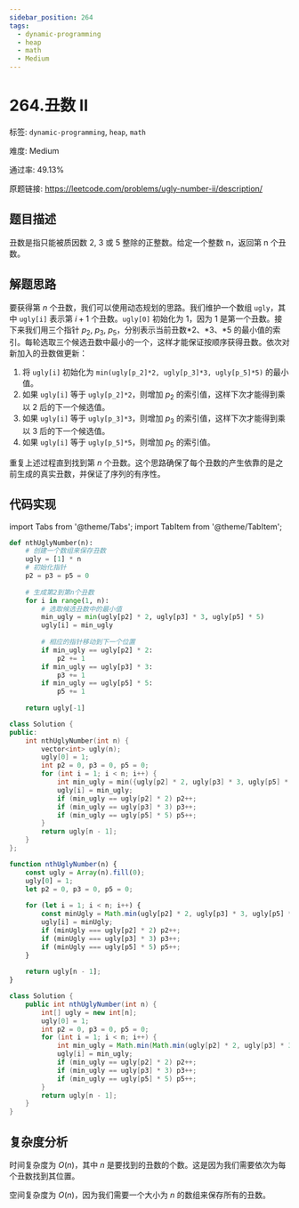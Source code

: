 ```yaml
---
sidebar_position: 264
tags:
  - dynamic-programming
  - heap
  - math
  - Medium
---
```


# 264.丑数 II

标签: `dynamic-programming`, `heap`, `math`

难度: Medium

通过率: 49.13%

原题链接: https://leetcode.com/problems/ugly-number-ii/description/

## 题目描述
丑数是指只能被质因数 2, 3 或 5 整除的正整数。给定一个整数 n，返回第 n 个丑数。

## 解题思路
要获得第 $n$ 个丑数，我们可以使用动态规划的思路。我们维护一个数组 `ugly`，其中 `ugly[i]` 表示第 $i+1$ 个丑数。`ugly[0]` 初始化为 1，因为 1 是第一个丑数。接下来我们用三个指针 $p_2$, $p_3$, $p_5$，分别表示当前丑数*2、*3、*5 的最小值的索引。每轮选取三个候选丑数中最小的一个，这样才能保证按顺序获得丑数。依次对新加入的丑数做更新：

1. 将 `ugly[i]` 初始化为 `min(ugly[p_2]*2, ugly[p_3]*3, ugly[p_5]*5)` 的最小值。
2. 如果 `ugly[i]` 等于 `ugly[p_2]*2`，则增加 $p_2$ 的索引值，这样下次才能得到乘以 2 后的下一个候选值。
3. 如果 `ugly[i]` 等于 `ugly[p_3]*3`，则增加 $p_3$ 的索引值，这样下次才能得到乘以 3 后的下一个候选值。
4. 如果 `ugly[i]` 等于 `ugly[p_5]*5`，则增加 $p_5$ 的索引值。

重复上述过程直到找到第 $n$ 个丑数。这个思路确保了每个丑数的产生依靠的是之前生成的真实丑数，并保证了序列的有序性。

## 代码实现
import Tabs from '@theme/Tabs';
import TabItem from '@theme/TabItem';

<Tabs>
<TabItem value="python" label="Python">

```python
def nthUglyNumber(n):
    # 创建一个数组来保存丑数
    ugly = [1] * n
    # 初始化指针
    p2 = p3 = p5 = 0
    
    # 生成第2到第n个丑数
    for i in range(1, n):
        # 选取候选丑数中的最小值
        min_ugly = min(ugly[p2] * 2, ugly[p3] * 3, ugly[p5] * 5)
        ugly[i] = min_ugly
        
        # 相应的指针移动到下一个位置
        if min_ugly == ugly[p2] * 2:
            p2 += 1
        if min_ugly == ugly[p3] * 3:
            p3 += 1
        if min_ugly == ugly[p5] * 5:
            p5 += 1
    
    return ugly[-1]

```

</TabItem>
<TabItem value="cpp" label="C++">

```cpp
class Solution {
public:
    int nthUglyNumber(int n) {
        vector<int> ugly(n);
        ugly[0] = 1;
        int p2 = 0, p3 = 0, p5 = 0;
        for (int i = 1; i < n; i++) {
            int min_ugly = min({ugly[p2] * 2, ugly[p3] * 3, ugly[p5] * 5});
            ugly[i] = min_ugly;
            if (min_ugly == ugly[p2] * 2) p2++;
            if (min_ugly == ugly[p3] * 3) p3++;
            if (min_ugly == ugly[p5] * 5) p5++;
        }
        return ugly[n - 1];
    }
};

```

</TabItem>
<TabItem value="javascript" label="JavaScript">

```javascript
function nthUglyNumber(n) {
    const ugly = Array(n).fill(0);
    ugly[0] = 1;
    let p2 = 0, p3 = 0, p5 = 0;
    
    for (let i = 1; i < n; i++) {
        const minUgly = Math.min(ugly[p2] * 2, ugly[p3] * 3, ugly[p5] * 5);
        ugly[i] = minUgly;
        if (minUgly === ugly[p2] * 2) p2++;
        if (minUgly === ugly[p3] * 3) p3++;
        if (minUgly === ugly[p5] * 5) p5++;
    }
    
    return ugly[n - 1];
}
```

</TabItem>
<TabItem value="java" label="Java">

```java
class Solution {
    public int nthUglyNumber(int n) {
        int[] ugly = new int[n];
        ugly[0] = 1;
        int p2 = 0, p3 = 0, p5 = 0;
        for (int i = 1; i < n; i++) {
            int min_ugly = Math.min(Math.min(ugly[p2] * 2, ugly[p3] * 3), ugly[p5] * 5);
            ugly[i] = min_ugly;
            if (min_ugly == ugly[p2] * 2) p2++;
            if (min_ugly == ugly[p3] * 3) p3++;
            if (min_ugly == ugly[p5] * 5) p5++;
        }
        return ugly[n - 1];
    }
}
```

</TabItem>
</Tabs>

## 复杂度分析
时间复杂度为 $O(n)$，其中 $n$ 是要找到的丑数的个数。这是因为我们需要依次为每个丑数找到其位置。  
  
空间复杂度为 $O(n)$，因为我们需要一个大小为 $n$ 的数组来保存所有的丑数。
